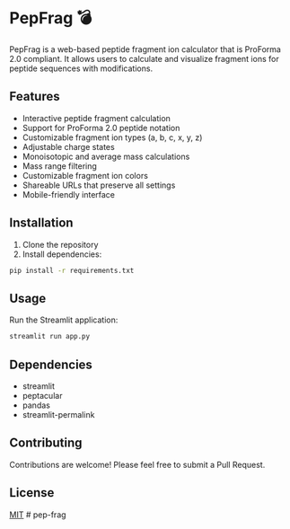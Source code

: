 # PepFrag 💣

PepFrag is a web-based peptide fragment ion calculator that is ProForma 2.0 compliant. It allows users to calculate and visualize fragment ions for peptide sequences with modifications.

## Features

- Interactive peptide fragment calculation
- Support for ProForma 2.0 peptide notation
- Customizable fragment ion types (a, b, c, x, y, z)
- Adjustable charge states
- Monoisotopic and average mass calculations
- Mass range filtering
- Customizable fragment ion colors
- Shareable URLs that preserve all settings
- Mobile-friendly interface

## Installation

1. Clone the repository
2. Install dependencies:
```bash
pip install -r requirements.txt
```

## Usage

Run the Streamlit application:
```bash
streamlit run app.py
```

## Dependencies

- streamlit
- peptacular
- pandas
- streamlit-permalink

## Contributing

Contributions are welcome! Please feel free to submit a Pull Request.

## License

[MIT](https://choosealicense.com/licenses/mit/)
#   p e p - f r a g 
 
 